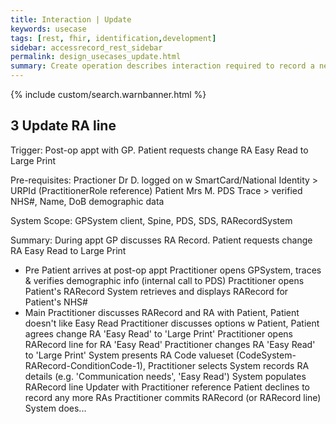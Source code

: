 ```yaml
---
title: Interaction | Update
keywords: usecase
tags: [rest, fhir, identification,development]
sidebar: accessrecord_rest_sidebar
permalink: design_usecases_update.html
summary: Create operation describes interaction required to record a new Reasonable Adjustment Flag, an Adjustment or an Impairment on Spine via the FHIR&reg; Reasonable Adjustments API
---
```

{% include custom/search.warnbanner.html %}

## 3 Update RA line ##


Trigger: Post-op appt with GP. Patient requests change RA Easy Read to Large Print

Pre-requisites:
Practioner Dr D. logged on w SmartCard/National Identity > URPId (PractitionerRole reference)
Patient Mrs M. PDS Trace > verified NHS#, Name, DoB demographic data

System Scope: GPSystem client, Spine, PDS, SDS, RARecordSystem

Summary: During appt GP discusses RA Record. Patient requests change RA Easy Read to Large Print

* Pre
Patient arrives at post-op appt
Practitioner opens GPSystem, traces & verifies demographic info (internal call to PDS)
Practitioner opens Patient's RARecord
  System retrieves and displays RARecord for Patient's NHS#
* Main
Practitioner discusses RARecord and RA with Patient, Patient doesn't like Easy Read
Practitioner discusses options w Patient, Patient agrees change RA 'Easy Read' to 'Large Print'
  Practitioner opens RARecord line for RA 'Easy Read'
  Practitioner changes RA 'Easy Read' to 'Large Print'
    System presents RA Code valueset (CodeSystem-RARecord-ConditionCode-1), Practitioner selects
    System records RA details (e.g. 'Communication needs', 'Easy Read')
    System populates RARecord line Updater with Practitioner reference
Patient declines to record any more RAs
  Practitioner commits RARecord (or RARecord line)
    System does...
